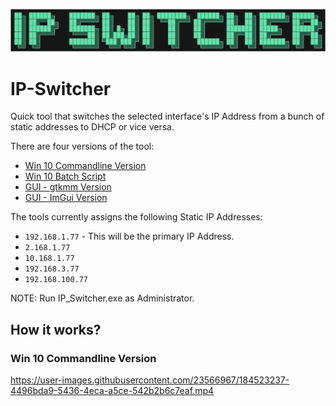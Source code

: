 ![logo](Win10_C++/media/Logo1.png)

# IP-Switcher
Quick tool that switches the selected interface's IP Address from a bunch of static addresses to DHCP or vice versa.<br>

There are four versions of the tool:<br>
* [Win 10 Commandline Version](https://github.com/lukechikkala/IP-Switcher/tree/master/Win10_C%2B%2B)
* [Win 10 Batch Script](https://github.com/lukechikkala/IP-Switcher/blob/master/Win10_Batch_File/IP%20Switcher.bat)
* [GUI - gtkmm Version](https://github.com/lukechikkala/IP-Switcher/tree/master/GUI)
* [GUI - ImGui Version](https://github.com/lukechikkala/IP-Switcher/tree/master/ImGui)

The tools currently assigns the following Static IP Addresses:<br>
* `192.168.1.77` - This will be the primary IP Address.<br>
* `2.168.1.77`<br>
* `10.168.1.77`<br>
* `192.168.3.77`<br>
* `192.168.100.77`<br>

NOTE:
Run IP_Switcher.exe as Administrator.

## How it works?
### Win 10 Commandline Version
https://user-images.githubusercontent.com/23566967/184523237-4496bda9-5436-4eca-a5ce-542b2b6c7eaf.mp4
